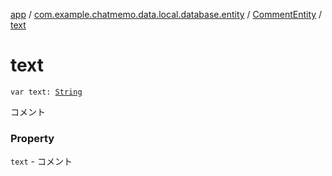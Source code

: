 [app](../../index.md) / [com.example.chatmemo.data.local.database.entity](../index.md) / [CommentEntity](index.md) / [text](./text.md)

# text

`var text: `[`String`](https://kotlinlang.org/api/latest/jvm/stdlib/kotlin/-string/index.html)

コメント

### Property

`text` - コメント